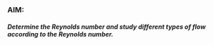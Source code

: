 
<h3>AIM:</h3>

<h5>Determine the Reynolds number and study different types of flow according to the Reynolds number.</h5>
